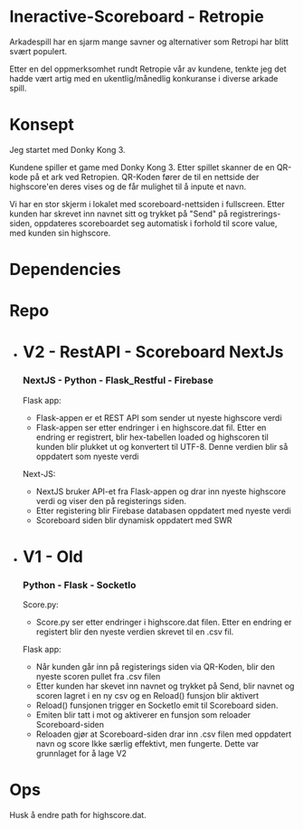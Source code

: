 

# Ineractive-Scoreboard - Retropie

Arkadespill har en sjarm mange savner og alternativer som Retropi har blitt svært populert.

Etter en del oppmerksomhet rundt Retropie vår av kundene, tenkte jeg det hadde vært artig med en ukentlig/månedlig konkuranse i diverse arkade spill.

# Konsept
Jeg startet med Donky Kong 3. 



Kundene spiller et game med Donky Kong 3. Etter spillet skanner de en QR-kode på et ark ved Retropien. QR-Koden fører de til en nettside der highscore'en deres vises og de får mulighet til å inpute et navn.

Vi har en stor skjerm i lokalet med scoreboard-nettsiden i fullscreen. 
Etter kunden har skrevet inn navnet sitt og trykket på "Send" på registrerings-siden, oppdateres scoreboardet seg automatisk i forhold til score value, med kunden sin highscore.

# Dependencies

# Repo

 - # V2 - RestAPI - Scoreboard NextJs
    ### NextJS - Python - Flask_Restful - Firebase
    Flask app:

    - Flask-appen er et REST API som sender ut nyeste highscore verdi
    - Flask-appen ser etter endringer i en highscore.dat fil. Etter en endring er registrert, blir hex-tabellen loaded og highscoren til kunden blir plukket ut og konvertert til UTF-8. Denne verdien blir så oppdatert som nyeste verdi

    Next-JS:
    - NextJS bruker API-et fra Flask-appen og drar inn nyeste highscore verdi og viser den på registerings siden.
    - Etter registering blir Firebase databasen oppdatert med nyeste verdi
    - Scoreboard siden blir dynamisk oppdatert med SWR

- # V1 - Old
    
    ### Python - Flask - SocketIo
    Score.py:
    - Score.py ser etter endringer i highscore.dat filen. Etter en endring er registert blir den nyeste verdien skrevet til en .csv fil.
    
    Flask app:
    - Når kunden går inn på registerings siden via QR-Koden, blir den nyeste scoren pullet fra .csv filen
    - Etter kunden har skevet inn navnet og trykket på Send, blir navnet og scoren lagret i en ny csv og en Reload() funsjon blir aktivert
    - Reload() funsjonen trigger en SocketIo emit til Scoreboard siden.
    - Emiten blir tatt i mot og aktiverer en funsjon som reloader Scoreboard-siden
    - Reloaden gjør at Scoreboard-siden drar inn .csv filen med oppdatert navn og score
    Ikke særlig effektivt, men fungerte. Dette var grunnlaget for å lage V2 
    
# Ops

Husk å endre path for highscore.dat.





